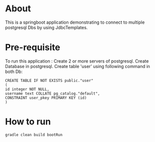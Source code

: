 # About
This is a springboot application demonstrating to connect to multiple postgresql Dbs by using JdbcTemplates.

# Pre-requisite
To run this application :
Create 2 or more servers of postgresql.
Create Database in postgresql. 
Create table 'user' using following command in both Db:
````
CREATE TABLE IF NOT EXISTS public."user"
(
id integer NOT NULL,
username text COLLATE pg_catalog."default",
CONSTRAINT user_pkey PRIMARY KEY (id)
)
````

# How to run
````
gradle clean build bootRun
````


